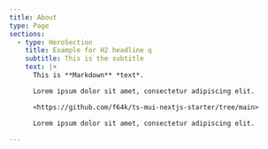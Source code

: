 ```yaml
---
title: About
type: Page
sections:
  - type: HeroSection
    title: Example for H2 headline q
    subtitle: This is the subtitle
    text: |+
      This is **Markdown** *text*.

      Lorem ipsum dolor sit amet, consectetur adipiscing elit.

      <https://github.com/f64k/ts-mui-nextjs-starter/tree/main>

      Lorem ipsum dolor sit amet, consectetur adipiscing elit.

---
```

